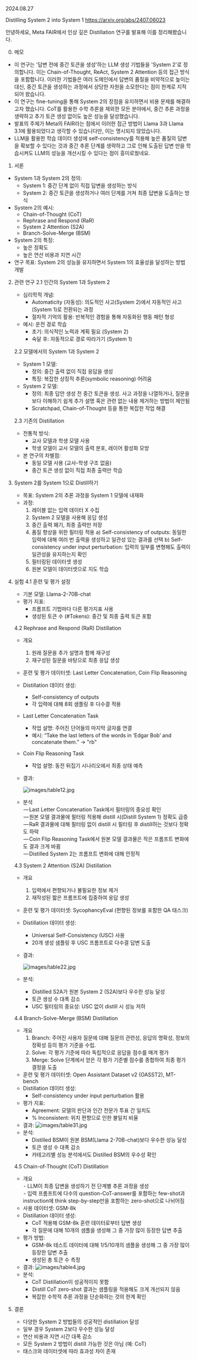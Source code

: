 2024.08.27

Distilling System 2 into System 1
https://arxiv.org/abs/2407.06023

안녕하세요, Meta FAIR에서 인상 깊은 Distillation 연구를 발표해 이를 정리해봤습니다.

0. 메모
- 이 연구는 '답변 전에 중간 토큰을 생성'하는 LLM 생성 기법들을 'System 2'로 정의합니다. 이는 Chain-of-Thought, ReAct, System 2 Attention 등의 접근 방식을 포함합니다. 이러한 기법들은 여러 도메인에서 답변의 품질을 비약적으로 높이는 대신, 중간 토큰을 생성하는 과정에서 상당한 자원을 소모한다는 점이 한계로 지적되어 왔습니다.
- 이 연구는 fine-tuning을 통해 System 2의 장점을 유지하면서 비용 문제를 해결하고자 했습니다. CoT를 활용한 수학 추론을 제외한 모든 분야에서, 중간 추론 과정을 생략하고 추가 토큰 생성 없이도 높은 성능을 달성했습니다.
- 발표의 주체가 Meta의 FAIR라는 점에서 이러한 접근 방법이 Llama 3과 Llama 3.1에 활용되었다고 생각할 수 있습니다만, 이는 명시되지 않았습니다.
- LLM을 활용한 학습 데이터 생성에  self-consistency를 적용해 높은 품질의 답변을 확보할 수 있다는 것과 중간 추론 단계를 생략하고 그로 인해 도출된 답변 만을 학습시켜도 LLM의 성능을 개선시킬 수 있다는 점이 흥미로웠네요.

1. 서론
- System 1과 System 2의 정의:
    - System 1: 중간 단계 없이 직접 답변을 생성하는 방식
    - System 2: 중간 토큰을 생성하거나 여러 단계를 거쳐 최종 답변을 도출하는 방식
- System 2의 예시:
    - Chain-of-Thought (CoT)
    - Rephrase and Respond (RaR)
    - System 2 Attention (S2A)
    - Branch-Solve-Merge (BSM)
- System 2의 특징:
    - 높은 정확도
    - 높은 연산 비용과 지연 시간
- 연구 목표: System 2의 성능을 유지하면서 System 1의 효율성을 달성하는 방법 개발

2. 관련 연구
	2.1 인간의 System 1과 System 2
	- 심리학적 개념:
	    - Automaticity (자동성): 의도적인 사고(System 2)에서 자동적인 사고(System 1)로 전환되는 과정
	    - 절차적 기억의 활용: 반복적인 경험을 통해 자동화된 행동 패턴 형성
	- 예시: 운전 경로 학습
	    - 초기: 의식적인 노력과 계획 필요 (System 2)
	    - 숙달 후: 자동적으로 경로 따라가기 (System 1)

	2.2 모델에서의 System 1과 System 2	
	- System 1 모델:
	    - 정의: 중간 출력 없이 직접 응답을 생성
	    - 특징: 복잡한 상징적 추론(symbolic reasoning) 어려움
	- System 2 모델:
		- 정의: 최종 답안 생성 전 중간 토큰을 생성. 사고 과정을 나열하거나, 질문을 보다 이해하기 쉽게 추가 설명 혹은 관련 없는 내용 제거하는 방법이 제안됨
	    - Scratchpad, Chain-of-Thought 등을 통한 복잡한 작업 해결

	2.3 기존의 Distillation
	- 전통적 방식:
	    - 교사 모델과 학생 모델 사용
	    - 학생 모델이 교사 모델의 출력 분포, 레이어 활성화 모방
	- 본 연구의 차별점:
	    - 동일 모델 사용 (교사-학생 구조 없음)
	    - 중간 토큰 생성 없이 직접 최종 출력만 학습

3. System 2를 System 1으로 Distill하기
	- 목표: System 2의 추론 과정을 System 1 모델에 내재화
	- 과정:
	    1. 레이블 없는 입력 데이터 X 수집
	    2. System 2 모델을 사용해 응답 생성
	    3. 중간 출력 폐기, 최종 출력만 저장
	    4. 품질 향상을 위한 필터링 적용
			a) Self-consistency of outputs: 동일한 입력에 대해 여러 번 출력을 생성하고 일관성 있는 결과를 선택
			b) Self-consistency under input perturbation: 입력의 일부를 변형해도 출력이 일관성을 유지하는지 확인
	    1. 필터링된 데이터셋 생성
	    2. 원본 모델이 데이터셋으로 지도 학습

4. 실험
	4.1 훈련 및 평가 설정	
	- 기본 모델: Llama-2-70B-chat
	- 평가 지표:
	    - 프롬프트 기법마다 다른 평가지표 사용
	    - 생성된 토큰 수 (#Tokens): 중간 및 최종 출력 토큰 포함
	
	4.2 Rephrase and Respond (RaR) Distillation	
	- 개요
	    1. 원래 질문을 추가 설명과 함께 재구성
	    2. 재구성된 질문을 바탕으로 최종 응답 생성
	- 훈련 및 평가 데이터셋:  Last Letter Concatenation, Coin Flip Reasoning
	- Distillation 데이터 생성:
	    - Self-consistency of outputs
	    - 각 입력에 대해 8회 샘플링 후 다수결 적용
	-  Last Letter Concatenation Task	
		- 작업 설명: 주어진 단어들의 마지막 글자를 연결
		- 예시: “Take the last letters of the words in ‘Edgar Bob’ and concatenate them.” -> "rb"
	- Coin Flip Reasoning Task
		- 작업 설명: 동전 뒤집기 시나리오에서 최종 상태 예측
	- 결과:

		![images/table12.jpg](<images/table12.jpg>)
	- 분석  
	     — Last Letter Concatenation Task에서 필터링의 중요성 확인  
	     — 원본 모델 결과물에 필터링 적용해 distill 시(Distill System 1) 정확도 급증  
	     — RaR 결과물에 대해 필터링 없이 distill 시 필터링 후 distill하는 것보다 정확도 하락  
	     — Coin Flip Reasoning Task에서 원본 모델 결과물은 작은 프롬프트 변화에도 결과 크게 바뀜  
	     — Distilled System 2는 프롬프트 변화에 대해 안정적
	
	4.3 System 2 Attention (S2A) Distillation	
	- 개요
	    1. 입력에서 편향되거나 불필요한 정보 제거
	    2. 재작성된 짧은 프롬프트에 집중하여 응답 생성
	- 훈련 및 평가 데이터셋: SycophancyEval (편향된 정보를 포함한 QA 태스크)
	- Distillation 데이터 생성:
	    - Universal Self-Consistency (USC) 사용
	    - 20개 생성 샘플링 후 USC 프롬프트로 다수결 답변 도출
	- 결과:

		![images/table22.jpg](<images/table22.jpg>)
	- 분석:
		-  Distilled S2A가 원본 System 2 (S2A)보다 우수한 성능 달성  
		- 토큰 생성 수 대폭 감소  
		- USC 필터링의 중요성: USC 없이 distill 시 성능 저하
	
	4.4 Branch-Solve-Merge (BSM) Distillation	
	- 개요
	    1. Branch: 주어진 사용자 질문에 대해 질문의 관련성, 응답의 명확성, 정보의 정확성 등의 평가 기준을 수립.
	    2. Solve: 각 평가 기준에 따라 독립적으로 응답을 점수를 매겨 평가
	    3. Merge: Solve 단계에서 얻은 각 평가 기준별 점수를 종합하여 최종 평가 결정을 도출
	- 훈련 및 평가 데이터셋: Open Assistant Dataset v2 (OASST2), MT-bench
	- Distillation 데이터 생성:
	    - Self-consistency under input perturbation 활용
	- 평가 지표:
	    - Agreement: 모델의 판단과 인간 전문가 투표 간 일치도
	    - % Inconsistent: 위치 편향으로 인한 불일치 비율
	- 결과:
		![images/table31.jpg](<images/table31.jpg>)
	- 분석:
	    - Distilled BSM이 원본 BSM(Llama 2-70B-chat)보다 우수한 성능 달성
	    - 토큰 생성 수 대폭 감소
	    - 카테고리별 성능 분석에서도 Distilled BSM의 우수성 확인
	
	4.5 Chain-of-Thought (CoT) Distillation
	- 개요  
	     - LLM이 최종 답변을 생성하기 전 단계별 추론 과정을 생성  
	     - 입력 프롬프트에 다수의 question-CoT-answer를 포함하는 few-shot과 instruction에 think step-by-step만을 포함하는 zero-shot으로 나뉘어짐
	- 사용 데이터셋: GSM-8k
	- Distillation 데이터 생성:
	    - CoT 적용해 GSM-8k 훈련 데이터로부터 답변 생성
	    - 각 질문에 대해 10개의 샘플을 생성해 그 중 가장 많이 등장한 답변 추출
	- 평가 방법:
	    - GSM-8k 테스트 데이터에 대해 1/5/10개의 샘플을 생성해  그 중 가장 많이 등장한 답변 추출
	    - 생성된 총 토큰 수 측정
	- 결과:
		![images/table4.jpg](<images/table4.jpg>)
	- 분석:
	    - CoT Distillation이 성공적이지 못함
	    -  Distill CoT zero-shot 결과는 샘플링을 적용해도 크게 개선되지 않음
	    - 복잡한 수학적 추론 과정을 단순화하는 것의 한계 확인

5. 결론
	- 다양한 System 2 방법들의 성공적인 distillation 달성
	- 일부 경우 System 2보다 우수한 성능 달성
	- 연산 비용과 지연 시간 대폭 감소
	- 모든 System 2 방법이 distill 가능한 것은 아님 (예: CoT)
	- 태스크와 데이터셋에 따라 효과성 차이 존재
